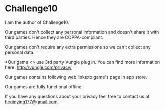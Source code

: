 # Challenge10
I am the author of Challenge10.


Our games don't collect any personal information and doesn't share it with third parties. Hence they are COPPA-compliant.

Our games don't require any extra permissions so we can't collect any personal data.

*Our game <<Challenge10>> use 3rd party Vungle plug in.
You can find more information here: http://vungle.com/privacy/


Our games contains following web links:to game's page in app store.

Our games are fully functional offline.

If you have any questions about your privacy feel free to contact us at heqinying177@gmail.com
